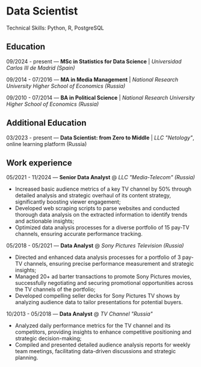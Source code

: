# Data Scientist

Technical Skills: Python, R, PostgreSQL

## Education

09/2024 - present — **MSc in Statistics for Data Science** | *Universidad Carlos III de Madrid (Spain)*

09/2014 - 07/2016 — **MA in Media Management** | *National Research University Higher School of Economics (Russia)*

09/2010 - 07/2014 — **BA in Political Science** | *National Research University Higher School of Economics (Russia)*

## Additional Education

03/2023 - present — **Data Scientist: from Zero to Middle** | *LLC "Netology"*, online learning platform (Russia)

## Work experience

05/2021 - 11/2024 — **Senior Data Analyst** @ *LLC "Media-Telecom" (Russia)*
- Increased basic audience metrics of a key TV channel by 50% through detailed analysis and strategic overhaul of its content strategy, significantly boosting viewer engagement;
- Developed web scraping scripts to parse websites and conducted thorough data analysis on the extracted information to identify trends and actionable insights;
- Optimized data analysis processes for a diverse portfolio of 15 pay-TV channels, ensuring accurate performance tracking.

05/2018 - 05/2021 — **Data Analyst** @ *Sony Pictures Television (Russia)*
- Directed and enhanced data analysis processes for a portfolio of 3 pay-TV channels, ensuring precise performance measurement and strategic insights;
- Managed 20+ ad barter transactions to promote Sony Pictures movies, successfully negotiating and securing promotional opportunities across the TV channels of the portfolio;
- Developed compelling seller decks for Sony Pictures TV shows by analyzing audience data to tailor presentations for potential buyers.

10/2013 - 05/2018 — **Data Analyst** @ *TV Channel "Russia"*
- Analyzed daily performance metrics for the TV channel and its competitors, providing insights to enhance competitive positioning and strategic decision-making;
- Compiled and presented detailed audience analysis reports for weekly team meetings, facilitating data-driven discussions and strategic planning.
